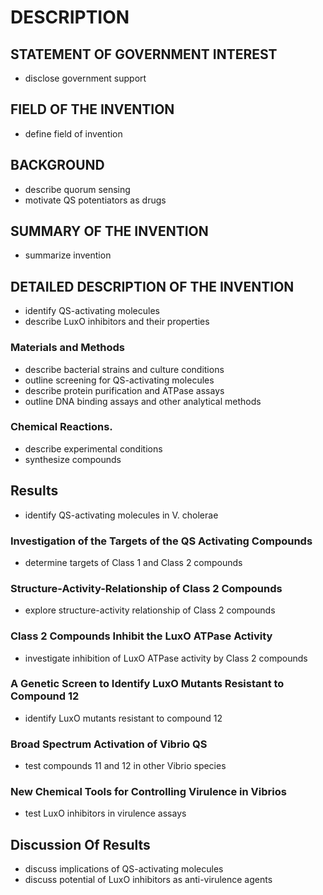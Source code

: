 # DESCRIPTION

## STATEMENT OF GOVERNMENT INTEREST

- disclose government support

## FIELD OF THE INVENTION

- define field of invention

## BACKGROUND

- describe quorum sensing
- motivate QS potentiators as drugs

## SUMMARY OF THE INVENTION

- summarize invention

## DETAILED DESCRIPTION OF THE INVENTION

- identify QS-activating molecules
- describe LuxO inhibitors and their properties

### Materials and Methods

- describe bacterial strains and culture conditions
- outline screening for QS-activating molecules
- describe protein purification and ATPase assays
- outline DNA binding assays and other analytical methods

### Chemical Reactions.

- describe experimental conditions
- synthesize compounds

## Results

- identify QS-activating molecules in V. cholerae

### Investigation of the Targets of the QS Activating Compounds

- determine targets of Class 1 and Class 2 compounds

### Structure-Activity-Relationship of Class 2 Compounds

- explore structure-activity relationship of Class 2 compounds

### Class 2 Compounds Inhibit the LuxO ATPase Activity

- investigate inhibition of LuxO ATPase activity by Class 2 compounds

### A Genetic Screen to Identify LuxO Mutants Resistant to Compound 12

- identify LuxO mutants resistant to compound 12

### Broad Spectrum Activation of Vibrio QS

- test compounds 11 and 12 in other Vibrio species

### New Chemical Tools for Controlling Virulence in Vibrios

- test LuxO inhibitors in virulence assays

## Discussion Of Results

- discuss implications of QS-activating molecules
- discuss potential of LuxO inhibitors as anti-virulence agents

